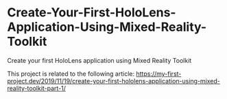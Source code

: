 # Create-Your-First-HoloLens-Application-Using-Mixed-Reality-Toolkit
Create your first HoloLens application using Mixed Reality Toolkit

This project is related to the following article: https://my-first-project.dev/2019/11/19/create-your-first-hololens-application-using-mixed-reality-toolkit-part-1/
